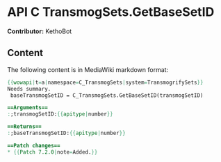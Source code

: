 # API C TransmogSets.GetBaseSetID

**Contributor:** KethoBot

## Content

The following content is in MediaWiki markdown format:

```mediawiki
{{wowapi|t=a|namespace=C_TransmogSets|system=TransmogrifySets}}
Needs summary.
 baseTransmogSetID = C_TransmogSets.GetBaseSetID(transmogSetID)

==Arguments==
:;transmogSetID:{{apitype|number}}

==Returns==
:;baseTransmogSetID:{{apitype|number}}

==Patch changes==
* {{Patch 7.2.0|note=Added.}}
```